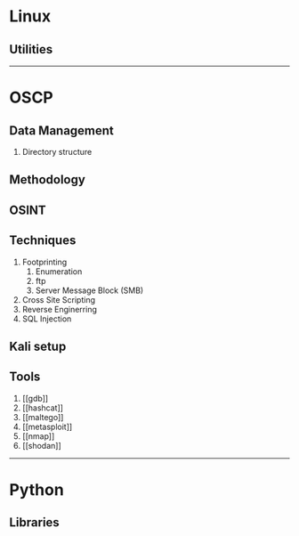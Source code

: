# Linux

## Utilities
---
# OSCP
## Data Management
1.  Directory structure
## Methodology
## OSINT
## Techniques
1.  Footprinting
	1. Enumeration
	2. ftp
	3. Server Message Block (SMB)
2. Cross Site Scripting
3. Reverse Enginerring
4. SQL Injection
## Kali setup
## Tools
1. [[gdb]]
2. [[hashcat]]
3. [[maltego]]
4. [[metasploit]]
5. [[nmap]]
6. [[shodan]]
---
# Python
## Libraries

